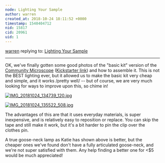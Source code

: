 ```yaml
---
node: Lighting Your Sample
author: warren
created_at: 2018-10-24 18:11:52 +0000
timestamp: 1540404712
nid: 15817
cid: 20961
uid: 1
---
```




[warren](../profile/warren) replying to: [Lighting Your Sample](../notes/partsandcrafts/02-26-2018/4-lighting-your-sample)

----
OK, we've finally gotten some good photos of the "basic kit" version of the [Community Microscope](/micro) ([Kickstarter link](https://www.kickstarter.com/projects/publiclab/the-community-microscope-kit/)) and how to assemble it. This is not the BEST lighting ever, but it allowed us to make the basic kit very cheap and simple, and it works /pretty well/ -- but of course, we are very much looking for ways to improve upon this, so chime in!


[![IMG_20181024_134739_120.jpg](/i/27209)](/i/27209)


[![IMG_20181024_135522_508.jpg](/i/27210)](/i/27210)


The advantages of this are that it uses everyday materials, is super inexpensive, and is relatively easy to reposition or replace. You can skip the tape and still make it work, but it's a bit harder to pin the clip over the clothes pin. 

A true goose-neck lamp as Katie has shown above is better, but the cheaper ones we've found don't have a fully articulated goose-neck, and we're not super satisfied with them. Any help finding a better one for <$5 would be much appreciated!